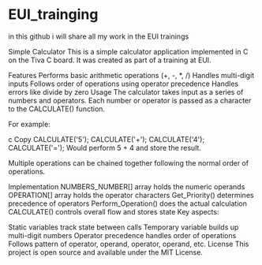 # EUI_trainging
in this github i will share all my work in the EUI trainings

Simple Calculator
This is a simple calculator application implemented in C on the Tiva C board. It was created as part of a training at EUI.

Features
Performs basic arithmetic operations (+, -, *, /)
Handles multi-digit inputs
Follows order of operations using operator precedence
Handles errors like divide by zero
Usage
The calculator takes input as a series of numbers and operators. Each number or operator is passed as a character to the CALCULATE() function.

For example:

c
Copy
CALCULATE('5'); 
CALCULATE('+');
CALCULATE('4');
CALCULATE('=');
Would perform 5 + 4 and store the result.

Multiple operations can be chained together following the normal order of operations.

Implementation
NUMBERS_NUMBER[] array holds the numeric operands
OPERATION[] array holds the operator characters
Get_Priority() determines precedence of operators
Perform_Operation() does the actual calculation
CALCULATE() controls overall flow and stores state
Key aspects:

Static variables track state between calls
Temporary variable builds up multi-digit numbers
Operator precedence handles order of operations
Follows pattern of operator, operand, operator, operand, etc.
License
This project is open source and available under the MIT License.
